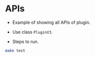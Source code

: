 # APIs

+ Example of showing all APIs of plugin.

+ Use class `PluginV3`.

+ Steps to run.

```bash
make test
```
